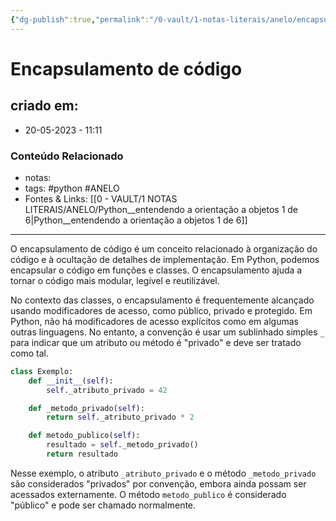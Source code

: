```yaml
---
{"dg-publish":true,"permalink":"/0-vault/1-notas-literais/anelo/encapsulamento-de-codigo/","tags":["python","ANELO"],"dgHomeLink":true,"dgShowLocalGraph":true,"dgShowFileTree":true,"dgEnableSearch":true,"noteIcon":""}
---
```


# Encapsulamento de código

## criado em: 
-  20-05-2023 - 11:11

### Conteúdo Relacionado
- notas: 
- tags: #python #ANELO 
- Fontes & Links: [[0 - VAULT/1 NOTAS LITERAIS/ANELO/Python__entendendo a orientação a objetos 1 de 6\|Python__entendendo a orientação a objetos 1 de 6]]

---

O encapsulamento de código é um conceito relacionado à organização do código e à ocultação de detalhes de implementação. Em Python, podemos encapsular o código em funções e classes. O encapsulamento ajuda a tornar o código mais modular, legível e reutilizável.

No contexto das classes, o encapsulamento é frequentemente alcançado usando modificadores de acesso, como público, privado e protegido. Em Python, não há modificadores de acesso explícitos como em algumas outras linguagens. No entanto, a convenção é usar um sublinhado simples `_` para indicar que um atributo ou método é "privado" e deve ser tratado como tal.

```python
class Exemplo:
    def __init__(self):
        self._atributo_privado = 42

    def _metodo_privado(self):
        return self._atributo_privado * 2

    def metodo_publico(self):
        resultado = self._metodo_privado()
        return resultado


```

Nesse exemplo, o atributo `_atributo_privado` e o método `_metodo_privado` são considerados "privados" por convenção, embora ainda possam ser acessados externamente. O método `metodo_publico` é considerado "público" e pode ser chamado normalmente.    
